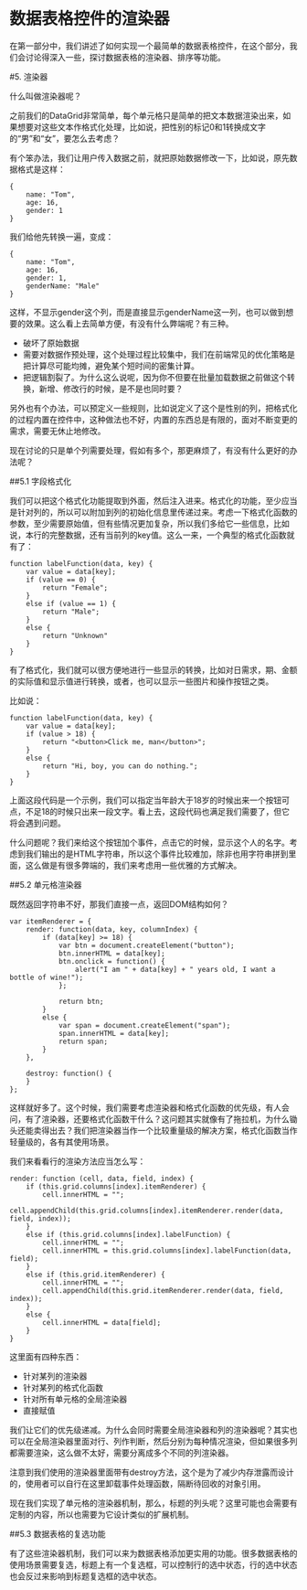 数据表格控件的渲染器
====

在第一部分中，我们讲述了如何实现一个最简单的数据表格控件，在这个部分，我们会讨论得深入一些，探讨数据表格的渲染器、排序等功能。

#5. 渲染器

什么叫做渲染器呢？

之前我们的DataGrid非常简单，每个单元格只是简单的把文本数据渲染出来，如果想要对这些文本作格式化处理，比如说，把性别的标记0和1转换成文字的“男”和“女”，要怎么去考虑？

有个笨办法，我们让用户传入数据之前，就把原始数据修改一下，比如说，原先数据格式是这样：

	{
		name: "Tom",
		age: 16,
		gender: 1
	}

我们给他先转换一遍，变成：

	{
		name: "Tom",
		age: 16,
		gender: 1,
		genderName: "Male"
	}

这样，不显示gender这个列，而是直接显示genderName这一列，也可以做到想要的效果。这么看上去简单方便，有没有什么弊端呢？有三种。

- 破坏了原始数据
- 需要对数据作预处理，这个处理过程比较集中，我们在前端常见的优化策略是把计算尽可能均摊，避免某个短时间的密集计算。
- 把逻辑割裂了。为什么这么说呢，因为你不但要在批量加载数据之前做这个转换，新增、修改行的时候，是不是也同时要？

另外也有个办法，可以预定义一些规则，比如说定义了这个是性别的列，把格式化的过程内置在控件中，这种做法也不好，内置的东西总是有限的，面对不断变更的需求，需要无休止地修改。

现在讨论的只是单个列需要处理，假如有多个，那更麻烦了，有没有什么更好的办法呢？

##5.1 字段格式化

我们可以把这个格式化功能提取到外面，然后注入进来。格式化的功能，至少应当是针对列的，所以可以附加到列的初始化信息里传递过来。考虑一下格式化函数的参数，至少需要原始值，但有些情况更加复杂，所以我们多给它一些信息，比如说，本行的完整数据，还有当前列的key值。这么一来，一个典型的格式化函数就有了：

	function labelFunction(data, key) {
		var value = data[key];
		if (value == 0) {
			return "Female";
		}
		else if (value == 1) {
			return "Male";
		}
		else {
			return "Unknown"
		}
	}


有了格式化，我们就可以很方便地进行一些显示的转换，比如对日需求，期、金额的实际值和显示值进行转换，或者，也可以显示一些图片和操作按钮之类。

比如说：

	function labelFunction(data, key) {
		var value = data[key];
		if (value > 18) {
			return "<button>Click me, man</button>";
		}
		else {
			return "Hi, boy, you can do nothing.";
		}	
	}

上面这段代码是一个示例，我们可以指定当年龄大于18岁的时候出来一个按钮可点，不足18的时候只出来一段文字。看上去，这段代码也满足我们需要了，但它将会遇到问题。

什么问题呢？我们来给这个按钮加个事件，点击它的时候，显示这个人的名字。考虑到我们输出的是HTML字符串，所以这个事件比较难加，除非也用字符串拼到里面，这么做是有很多弊端的，我们来考虑用一些优雅的方式解决。

##5.2 单元格渲染器

既然返回字符串不好，那我们直接一点，返回DOM结构如何？

	var itemRenderer = {
		render: function(data, key, columnIndex) {
			if (data[key] >= 18) {
				var btn = document.createElement("button");
				btn.innerHTML = data[key];
				btn.onclick = function() {
					alert("I am " + data[key] + " years old, I want a bottle of wine!");
				};

				return btn;
			}
			else {
				var span = document.createElement("span");
				span.innerHTML = data[key];
				return span;
			}
		},

		destroy: function() {
		}
	};

这样就好多了。这个时候，我们需要考虑渲染器和格式化函数的优先级，有人会问，有了渲染器，还要格式化函数干什么？这问题其实就像有了拖拉机，为什么锄头还能卖得出去？我们把渲染器当作一个比较重量级的解决方案，格式化函数当作轻量级的，各有其使用场景。

我们来看看行的渲染方法应当怎么写：

	render: function (cell, data, field, index) {
		if (this.grid.columns[index].itemRenderer) {
			cell.innerHTML = "";
			cell.appendChild(this.grid.columns[index].itemRenderer.render(data, field, index));
		}
		else if (this.grid.columns[index].labelFunction) {
			cell.innerHTML = "";
			cell.innerHTML = this.grid.columns[index].labelFunction(data, field);
		}
		else if (this.grid.itemRenderer) {
			cell.innerHTML = "";
			cell.appendChild(this.grid.itemRenderer.render(data, field, index));
		}
		else {
			cell.innerHTML = data[field];
		}
	}

这里面有四种东西：
- 针对某列的渲染器
- 针对某列的格式化函数
- 针对所有单元格的全局渲染器
- 直接赋值

我们让它们的优先级递减。为什么会同时需要全局渲染器和列的渲染器呢？其实也可以在全局渲染器里面对行、列作判断，然后分别为每种情况渲染，但如果很多列都需要渲染，这么做不太好，需要分离成多个不同的列渲染器。

注意到我们使用的渲染器里面带有destroy方法，这个是为了减少内存泄露而设计的，使用者可以自行在这里卸载事件处理函数，隔断待回收的对象引用。

现在我们实现了单元格的渲染器机制，那么，标题的列头呢？这里可能也会需要有定制的内容，所以也需要为它设计类似的扩展机制。

##5.3 数据表格的复选功能

有了这些渲染器机制，我们可以来为数据表格添加更实用的功能。很多数据表格的使用场景需要复选，标题上有一个复选框，可以控制行的选中状态，行的选中状态也会反过来影响到标题复选框的选中状态。


